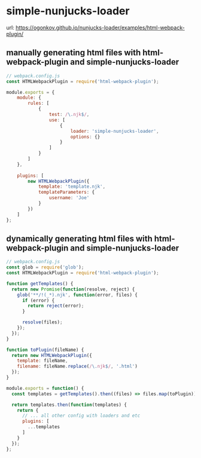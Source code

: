 # simple-nunjucks-loader
url: https://ogonkov.github.io/nunjucks-loader/examples/html-webpack-plugin/

## manually generating html files with html-webpack-plugin and simple-nunjucks-loader
```javascript
// webpack.config.js
const HTMLWebpackPlugin = require('html-webpack-plugin');

module.exports = {
    module: {
        rules: [
            {
                test: /\.njk$/,
                use: [
                    {
                        loader: 'simple-nunjucks-loader',
                        options: {}
                    }
                ]
            }
        ]
    },
    
    plugins: [
        new HTMLWebpackPlugin({
            template: 'template.njk',
            templateParameters: {
                username: 'Joe'
            }
        })
    ]
};
```
## dynamically generating html files with html-webpack-plugin and simple-nunjucks-loader

```javascript
// webpack.config.js
const glob = require('glob');
const HTMLWebpackPlugin = require('html-webpack-plugin');

function getTemplates() {
  return new Promise(function(resolve, reject) {
    glob('**/!(_*).njk', function(error, files) {
      if (error) {
        return reject(error);
      }

      resolve(files);
    });
  });
}

function toPlugin(fileName) {
  return new HTMLWebpackPlugin({
    template: fileName,
    filename: fileName.replace(/\.njk$/, '.html')
  });
}

module.exports = function() {
  const templates = getTemplates().then((files) => files.map(toPlugin));

  return templates.then(function(templates) {
    return {
      // ... all other config with loaders and etc
      plugins: [
        ...templates
      ]
    }
  });
};
```
